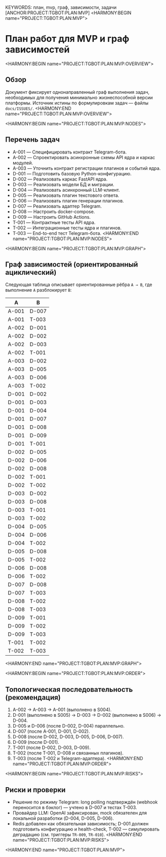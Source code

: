 KEYWORDS: план, mvp, граф, зависимости, задачи
[ANCHOR:PROJECT:TGBOT:PLAN:MVP]
<HARMONY:BEGIN name="PROJECT:TGBOT:PLAN:MVP">
# План работ для MVP и граф зависимостей

<HARMONY:BEGIN name="PROJECT:TGBOT:PLAN:MVP:OVERVIEW">
## Обзор
Документ фиксирует однонаправленный граф выполнения задач, необходимых для получения минимально жизнеспособной версии платформы. Источник истины по формулировкам задач — файлы `docs/ISSUES/`.
<HARMONY:END name="PROJECT:TGBOT:PLAN:MVP:OVERVIEW">

<HARMONY:BEGIN name="PROJECT:TGBOT:PLAN:MVP:NODES">
## Перечень задач
- A-001 — Специфицировать контракт Telegram-бота.
- A-002 — Спроектировать асинхронные схемы API ядра и каркас модулей.
- A-003 — Уточнить контракт регистрации плагинов и событий ядра.
- D-001 — Подготовить базовую Python-конфигурацию.
- D-002 — Реализовать каркас FastAPI ядра.
- D-003 — Реализовать модели БД и миграции.
- D-004 — Реализовать асинхронный LLM-клиент.
- D-005 — Реализовать плагин текстового ответа.
- D-006 — Реализовать плагин генерации плагинов.
- D-007 — Реализовать адаптер Telegram.
- D-008 — Настроить docker-compose.
- D-009 — Настроить GitHub Actions.
- T-001 — Контрактные тесты API ядра.
- T-002 — Интеграционные тесты ядра и плагинов.
- T-003 — End-to-end тест Telegram-бота.
<HARMONY:END name="PROJECT:TGBOT:PLAN:MVP:NODES">

<HARMONY:BEGIN name="PROJECT:TGBOT:PLAN:MVP:GRAPH">
## Граф зависимостей (ориентированный ациклический)
Следующая таблица описывает ориентированные рёбра `A → B`, где выполнение `A` разблокирует `B`:

| A | B |
|---|---|
| A-001 | D-007 |
| A-001 | T-003 |
| A-002 | D-001 |
| A-002 | D-002 |
| A-002 | D-003 |
| A-002 | T-001 |
| A-003 | D-002 |
| A-003 | D-005 |
| A-003 | D-006 |
| A-003 | T-002 |
| D-001 | D-002 |
| D-001 | D-003 |
| D-001 | D-004 |
| D-001 | D-007 |
| D-001 | D-008 |
| D-001 | D-009 |
| D-001 | T-001 |
| D-002 | D-005 |
| D-002 | D-006 |
| D-002 | D-008 |
| D-002 | T-001 |
| D-002 | T-002 |
| D-003 | D-002 |
| D-003 | D-008 |
| D-003 | T-001 |
| D-003 | T-002 |
| D-004 | D-005 |
| D-004 | D-006 |
| D-004 | T-002 |
| D-005 | D-008 |
| D-005 | T-002 |
| D-006 | D-008 |
| D-006 | T-002 |
| D-007 | D-008 |
| D-007 | T-003 |
| D-008 | T-002 |
| D-008 | T-003 |
| D-009 | T-001 |
| D-009 | T-002 |
| D-009 | T-003 |
| T-001 | T-002 |
| T-002 | T-003 |
<HARMONY:END name="PROJECT:TGBOT:PLAN:MVP:GRAPH">

<HARMONY:BEGIN name="PROJECT:TGBOT:PLAN:MVP:ORDER">
## Топологическая последовательность (рекомендация)
1. A-002 → A-003 → A-001 (выполнено в S004).
2. D-001 (выполнено в S005) → D-003 → D-002 (выполнено в S006) → D-004.
3. D-005 и D-006 (после D-002, D-004) параллельно.
4. D-007 (после A-001, D-001, D-002).
5. D-008 (после D-002, D-003, D-005, D-006, D-007).
6. D-009 (после D-001).
7. T-001 (после D-002, D-003, D-009).
8. T-002 (после T-001, D-008 и связанных плагинов).
9. T-003 (после T-002 и Telegram-адаптера).
<HARMONY:END name="PROJECT:TGBOT:PLAN:MVP:ORDER">

<HARMONY:BEGIN name="PROJECT:TGBOT:PLAN:MVP:RISKS">
## Риски и проверки
- Решение по режиму Telegram: long polling подтверждён (webhook переносится в бэклог) — учтено в D-007 и тестах T-003.
- Провайдер LLM: OpenAI зафиксирован, mock обязателен для локальной разработки (D-004, D-005, D-006).
- Redis добавлен как обязательная зависимость; D-001 должен подготовить конфигурацию и health-check, T-002 — симулировать деградацию (см. триггеры `TR-009`, `TR-010`).
<HARMONY:END name="PROJECT:TGBOT:PLAN:MVP:RISKS">

<HARMONY:END name="PROJECT:TGBOT:PLAN:MVP">
